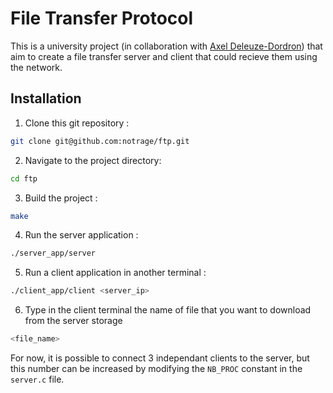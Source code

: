 # File Transfer Protocol
This is a university project (in collaboration with [Axel Deleuze-Dordron](https://github.com/Stonksmen)) that aim to create a file transfer server and client that could recieve them using the network.
## Installation
1. Clone this git repository :
```bash
git clone git@github.com:notrage/ftp.git
```
2. Navigate to the project directory:
```bash
cd ftp
```
3. Build the project :
```bash
make
```
4. Run the server application :
```bash
./server_app/server
```
5. Run a client application in another terminal :
```bash
./client_app/client <server_ip>
```
6. Type in the client terminal the name of file that you want to download from the server storage
```bash
<file_name>
```
For now, it is possible to connect 3 independant clients to the server, but this number can be increased by modifying the `NB_PROC` constant in the `server.c` file.